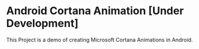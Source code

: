 # Android Cortana Animation [Under Development]
This Project is a demo of creating Microsoft Cortana Animations in Android.


